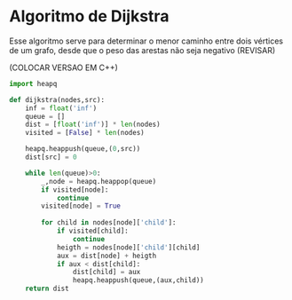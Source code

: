 # Algoritmo de Dijkstra

Esse algoritmo serve para determinar o menor caminho entre dois vértices de um grafo, desde que o peso das arestas
não seja negativo (REVISAR)

(COLOCAR VERSAO EM C++)

```python
import heapq

def dijkstra(nodes,src):
    inf = float('inf')
    queue = []
    dist = [float('inf')] * len(nodes)
    visited = [False] * len(nodes)

    heapq.heappush(queue,(0,src))
    dist[src] = 0

    while len(queue)>0:
        _,node = heapq.heappop(queue)
        if visited[node]:
            continue
        visited[node] = True
        
        for child in nodes[node]['child']:
            if visited[child]:
                continue
            heigth = nodes[node]['child'][child]
            aux = dist[node] + heigth
            if aux < dist[child]:
                dist[child] = aux
                heapq.heappush(queue,(aux,child))
    return dist
```
